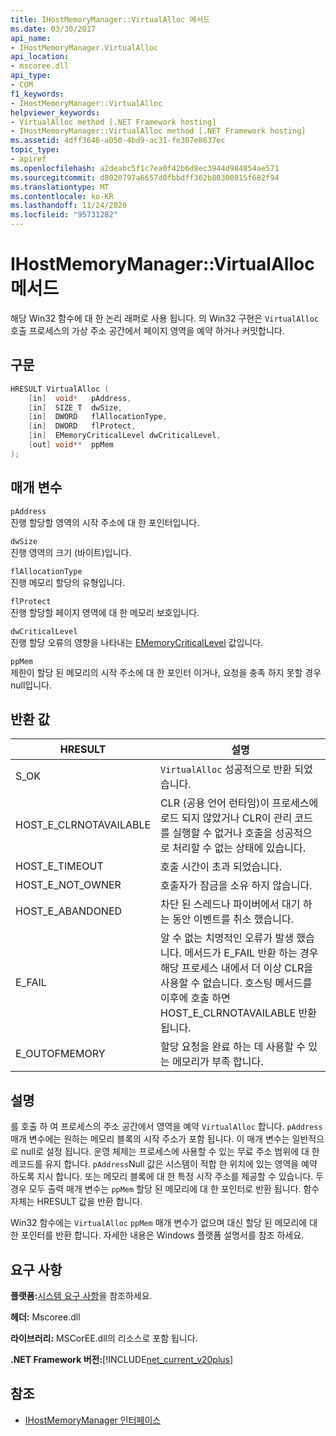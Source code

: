 ```yaml
---
title: IHostMemoryManager::VirtualAlloc 메서드
ms.date: 03/30/2017
api_name:
- IHostMemoryManager.VirtualAlloc
api_location:
- mscoree.dll
api_type:
- COM
f1_keywords:
- IHostMemoryManager::VirtualAlloc
helpviewer_keywords:
- VirtualAlloc method [.NET Framework hosting]
- IHostMemoryManager::VirtualAlloc method [.NET Framework hosting]
ms.assetid: 4dff3646-a050-4bd9-ac31-fe307e8637ec
topic_type:
- apiref
ms.openlocfilehash: a2deabc5f1c7ea0f42b6d8ec3944d984854ae571
ms.sourcegitcommit: d8020797a6657d0fbbdff362b80300815f682f94
ms.translationtype: MT
ms.contentlocale: ko-KR
ms.lasthandoff: 11/24/2020
ms.locfileid: "95731282"
---
```

# <a name="ihostmemorymanagervirtualalloc-method"></a>IHostMemoryManager::VirtualAlloc 메서드

해당 Win32 함수에 대 한 논리 래퍼로 사용 됩니다. 의 Win32 구현은 `VirtualAlloc` 호출 프로세스의 가상 주소 공간에서 페이지 영역을 예약 하거나 커밋합니다.  
  
## <a name="syntax"></a>구문  
  
```cpp  
HRESULT VirtualAlloc (  
    [in]  void*   pAddress,  
    [in]  SIZE_T  dwSize,  
    [in]  DWORD   flAllocationType,  
    [in]  DWORD   flProtect,  
    [in]  EMemoryCriticalLevel dwCriticalLevel,  
    [out] void**  ppMem  
);  
```  
  
## <a name="parameters"></a>매개 변수  

 `pAddress`  
 진행 할당할 영역의 시작 주소에 대 한 포인터입니다.  
  
 `dwSize`  
 진행 영역의 크기 (바이트)입니다.  
  
 `flAllocationType`  
 진행 메모리 할당의 유형입니다.  
  
 `flProtect`  
 진행 할당할 페이지 영역에 대 한 메모리 보호입니다.  
  
 `dwCriticalLevel`  
 진행 할당 오류의 영향을 나타내는 [EMemoryCriticalLevel](ememorycriticallevel-enumeration.md) 값입니다.  
  
 `ppMem`  
 제한이 할당 된 메모리의 시작 주소에 대 한 포인터 이거나, 요청을 충족 하지 못할 경우 null입니다.  
  
## <a name="return-value"></a>반환 값  
  
|HRESULT|설명|  
|-------------|-----------------|  
|S_OK|`VirtualAlloc` 성공적으로 반환 되었습니다.|  
|HOST_E_CLRNOTAVAILABLE|CLR (공용 언어 런타임)이 프로세스에 로드 되지 않았거나 CLR이 관리 코드를 실행할 수 없거나 호출을 성공적으로 처리할 수 없는 상태에 있습니다.|  
|HOST_E_TIMEOUT|호출 시간이 초과 되었습니다.|  
|HOST_E_NOT_OWNER|호출자가 잠금을 소유 하지 않습니다.|  
|HOST_E_ABANDONED|차단 된 스레드나 파이버에서 대기 하는 동안 이벤트를 취소 했습니다.|  
|E_FAIL|알 수 없는 치명적인 오류가 발생 했습니다. 메서드가 E_FAIL 반환 하는 경우 해당 프로세스 내에서 더 이상 CLR을 사용할 수 없습니다. 호스팅 메서드를 이후에 호출 하면 HOST_E_CLRNOTAVAILABLE 반환 됩니다.|  
|E_OUTOFMEMORY|할당 요청을 완료 하는 데 사용할 수 있는 메모리가 부족 합니다.|  
  
## <a name="remarks"></a>설명  

 를 호출 하 여 프로세스의 주소 공간에서 영역을 예약 `VirtualAlloc` 합니다. `pAddress`매개 변수에는 원하는 메모리 블록의 시작 주소가 포함 됩니다. 이 매개 변수는 일반적으로 null로 설정 됩니다. 운영 체제는 프로세스에 사용할 수 있는 무료 주소 범위에 대 한 레코드를 유지 합니다. `pAddress`Null 값은 시스템이 적합 한 위치에 있는 영역을 예약 하도록 지시 합니다. 또는 메모리 블록에 대 한 특정 시작 주소를 제공할 수 있습니다. 두 경우 모두 출력 매개 변수는 `ppMem` 할당 된 메모리에 대 한 포인터로 반환 됩니다. 함수 자체는 HRESULT 값을 반환 합니다.  
  
 Win32 함수에는 `VirtualAlloc` `ppMem` 매개 변수가 없으며 대신 할당 된 메모리에 대 한 포인터를 반환 합니다. 자세한 내용은 Windows 플랫폼 설명서를 참조 하세요.  
  
## <a name="requirements"></a>요구 사항  

 **플랫폼:**[시스템 요구 사항](../../get-started/system-requirements.md)을 참조하세요.  
  
 **헤더:** Mscoree.dll  
  
 **라이브러리:** MSCorEE.dll의 리소스로 포함 됩니다.  
  
 **.NET Framework 버전:**[!INCLUDE[net_current_v20plus](../../../../includes/net-current-v20plus-md.md)]  
  
## <a name="see-also"></a>참조

- [IHostMemoryManager 인터페이스](ihostmemorymanager-interface.md)
